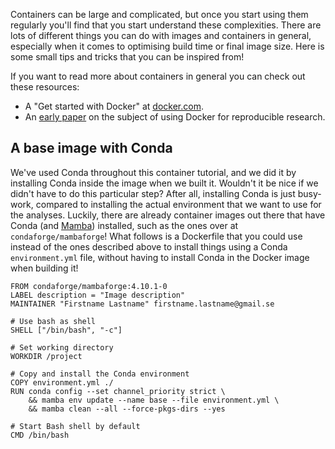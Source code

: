 Containers can be large and complicated, but once you start using them regularly
you'll find that you start understand these complexities. There are lots of
different things you can do with images and containers in general, especially
when it comes to optimising build time or final image size. Here is some small
tips and tricks that you can be inspired from!

If you want to read more about containers in general you can check out these
resources:

* A "Get started with Docker" at [docker.com](https://docs.docker.com/get-started/).
* An [early paper](https://arxiv.org/abs/1410.0846) on the subject of using
  Docker for reproducible research.

## A base image with Conda

We've used Conda throughout this container tutorial, and we did it by
installing Conda inside the image when we built it. Wouldn't it be nice if we
didn't have to do this particular step? After all, installing Conda is just
busy-work, compared to installing the actual environment that we want to use
for the analyses. Luckily, there are already container images out there that
have Conda (and [Mamba](conda-4-extra-material)) installed, such as the ones
over at `condaforge/mambaforge`! What follows is a Dockerfile that you could
use instead of the ones described above to install things using a Conda
`environment.yml` file, without having to install Conda in the Docker image
when building it!

```no-highlight
FROM condaforge/mambaforge:4.10.1-0
LABEL description = "Image description"
MAINTAINER "Firstname Lastname" firstname.lastname@gmail.se

# Use bash as shell
SHELL ["/bin/bash", "-c"]

# Set working directory
WORKDIR /project

# Copy and install the Conda environment
COPY environment.yml ./
RUN conda config --set channel_priority strict \
    && mamba env update --name base --file environment.yml \
    && mamba clean --all --force-pkgs-dirs --yes

# Start Bash shell by default
CMD /bin/bash
```
